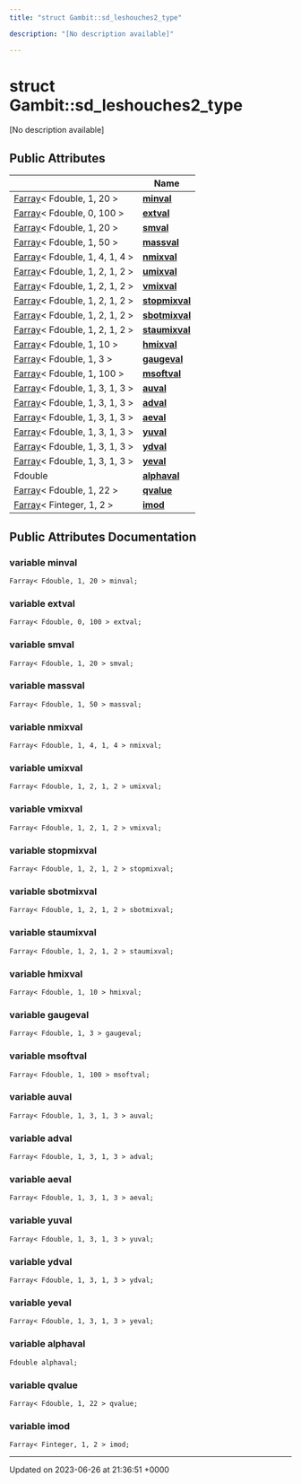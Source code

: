 ```yaml
---
title: "struct Gambit::sd_leshouches2_type"

description: "[No description available]"

---
```


# struct Gambit::sd_leshouches2_type



[No description available]

## Public Attributes

|                | Name           |
| -------------- | -------------- |
| [Farray](/documentation/code/classes/classgambit_1_1farray/)< Fdouble, 1, 20 > | **[minval](/documentation/code/classes/structgambit_1_1sd__leshouches2__type/#variable-minval)**  |
| [Farray](/documentation/code/classes/classgambit_1_1farray/)< Fdouble, 0, 100 > | **[extval](/documentation/code/classes/structgambit_1_1sd__leshouches2__type/#variable-extval)**  |
| [Farray](/documentation/code/classes/classgambit_1_1farray/)< Fdouble, 1, 20 > | **[smval](/documentation/code/classes/structgambit_1_1sd__leshouches2__type/#variable-smval)**  |
| [Farray](/documentation/code/classes/classgambit_1_1farray/)< Fdouble, 1, 50 > | **[massval](/documentation/code/classes/structgambit_1_1sd__leshouches2__type/#variable-massval)**  |
| [Farray](/documentation/code/classes/classgambit_1_1farray/)< Fdouble, 1, 4, 1, 4 > | **[nmixval](/documentation/code/classes/structgambit_1_1sd__leshouches2__type/#variable-nmixval)**  |
| [Farray](/documentation/code/classes/classgambit_1_1farray/)< Fdouble, 1, 2, 1, 2 > | **[umixval](/documentation/code/classes/structgambit_1_1sd__leshouches2__type/#variable-umixval)**  |
| [Farray](/documentation/code/classes/classgambit_1_1farray/)< Fdouble, 1, 2, 1, 2 > | **[vmixval](/documentation/code/classes/structgambit_1_1sd__leshouches2__type/#variable-vmixval)**  |
| [Farray](/documentation/code/classes/classgambit_1_1farray/)< Fdouble, 1, 2, 1, 2 > | **[stopmixval](/documentation/code/classes/structgambit_1_1sd__leshouches2__type/#variable-stopmixval)**  |
| [Farray](/documentation/code/classes/classgambit_1_1farray/)< Fdouble, 1, 2, 1, 2 > | **[sbotmixval](/documentation/code/classes/structgambit_1_1sd__leshouches2__type/#variable-sbotmixval)**  |
| [Farray](/documentation/code/classes/classgambit_1_1farray/)< Fdouble, 1, 2, 1, 2 > | **[staumixval](/documentation/code/classes/structgambit_1_1sd__leshouches2__type/#variable-staumixval)**  |
| [Farray](/documentation/code/classes/classgambit_1_1farray/)< Fdouble, 1, 10 > | **[hmixval](/documentation/code/classes/structgambit_1_1sd__leshouches2__type/#variable-hmixval)**  |
| [Farray](/documentation/code/classes/classgambit_1_1farray/)< Fdouble, 1, 3 > | **[gaugeval](/documentation/code/classes/structgambit_1_1sd__leshouches2__type/#variable-gaugeval)**  |
| [Farray](/documentation/code/classes/classgambit_1_1farray/)< Fdouble, 1, 100 > | **[msoftval](/documentation/code/classes/structgambit_1_1sd__leshouches2__type/#variable-msoftval)**  |
| [Farray](/documentation/code/classes/classgambit_1_1farray/)< Fdouble, 1, 3, 1, 3 > | **[auval](/documentation/code/classes/structgambit_1_1sd__leshouches2__type/#variable-auval)**  |
| [Farray](/documentation/code/classes/classgambit_1_1farray/)< Fdouble, 1, 3, 1, 3 > | **[adval](/documentation/code/classes/structgambit_1_1sd__leshouches2__type/#variable-adval)**  |
| [Farray](/documentation/code/classes/classgambit_1_1farray/)< Fdouble, 1, 3, 1, 3 > | **[aeval](/documentation/code/classes/structgambit_1_1sd__leshouches2__type/#variable-aeval)**  |
| [Farray](/documentation/code/classes/classgambit_1_1farray/)< Fdouble, 1, 3, 1, 3 > | **[yuval](/documentation/code/classes/structgambit_1_1sd__leshouches2__type/#variable-yuval)**  |
| [Farray](/documentation/code/classes/classgambit_1_1farray/)< Fdouble, 1, 3, 1, 3 > | **[ydval](/documentation/code/classes/structgambit_1_1sd__leshouches2__type/#variable-ydval)**  |
| [Farray](/documentation/code/classes/classgambit_1_1farray/)< Fdouble, 1, 3, 1, 3 > | **[yeval](/documentation/code/classes/structgambit_1_1sd__leshouches2__type/#variable-yeval)**  |
| Fdouble | **[alphaval](/documentation/code/classes/structgambit_1_1sd__leshouches2__type/#variable-alphaval)**  |
| [Farray](/documentation/code/classes/classgambit_1_1farray/)< Fdouble, 1, 22 > | **[qvalue](/documentation/code/classes/structgambit_1_1sd__leshouches2__type/#variable-qvalue)**  |
| [Farray](/documentation/code/classes/classgambit_1_1farray/)< Finteger, 1, 2 > | **[imod](/documentation/code/classes/structgambit_1_1sd__leshouches2__type/#variable-imod)**  |

## Public Attributes Documentation

### variable minval

```
Farray< Fdouble, 1, 20 > minval;
```


### variable extval

```
Farray< Fdouble, 0, 100 > extval;
```


### variable smval

```
Farray< Fdouble, 1, 20 > smval;
```


### variable massval

```
Farray< Fdouble, 1, 50 > massval;
```


### variable nmixval

```
Farray< Fdouble, 1, 4, 1, 4 > nmixval;
```


### variable umixval

```
Farray< Fdouble, 1, 2, 1, 2 > umixval;
```


### variable vmixval

```
Farray< Fdouble, 1, 2, 1, 2 > vmixval;
```


### variable stopmixval

```
Farray< Fdouble, 1, 2, 1, 2 > stopmixval;
```


### variable sbotmixval

```
Farray< Fdouble, 1, 2, 1, 2 > sbotmixval;
```


### variable staumixval

```
Farray< Fdouble, 1, 2, 1, 2 > staumixval;
```


### variable hmixval

```
Farray< Fdouble, 1, 10 > hmixval;
```


### variable gaugeval

```
Farray< Fdouble, 1, 3 > gaugeval;
```


### variable msoftval

```
Farray< Fdouble, 1, 100 > msoftval;
```


### variable auval

```
Farray< Fdouble, 1, 3, 1, 3 > auval;
```


### variable adval

```
Farray< Fdouble, 1, 3, 1, 3 > adval;
```


### variable aeval

```
Farray< Fdouble, 1, 3, 1, 3 > aeval;
```


### variable yuval

```
Farray< Fdouble, 1, 3, 1, 3 > yuval;
```


### variable ydval

```
Farray< Fdouble, 1, 3, 1, 3 > ydval;
```


### variable yeval

```
Farray< Fdouble, 1, 3, 1, 3 > yeval;
```


### variable alphaval

```
Fdouble alphaval;
```


### variable qvalue

```
Farray< Fdouble, 1, 22 > qvalue;
```


### variable imod

```
Farray< Finteger, 1, 2 > imod;
```


-------------------------------

Updated on 2023-06-26 at 21:36:51 +0000